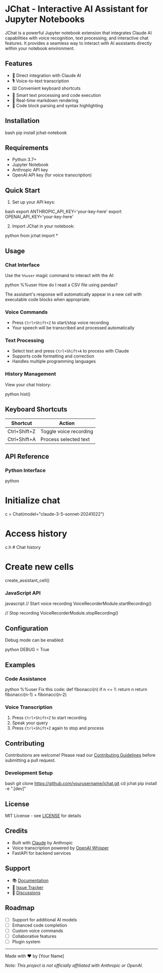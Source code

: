 # JChat - Interactive AI Assistant for Jupyter Notebooks

JChat is a powerful Jupyter notebook extension that integrates Claude AI capabilities with voice recognition, text processing, and interactive chat features. It provides a seamless way to interact with AI assistants directly within your notebook environment.

## Features

- 🤖 Direct integration with Claude AI
- 🎙️ Voice-to-text transcription
- ⌨️ Convenient keyboard shortcuts
- 📝 Smart text processing and code execution
- 🔄 Real-time markdown rendering
- 🎯 Code block parsing and syntax highlighting

## Installation

bash
pip install jchat-notebook


## Requirements

- Python 3.7+
- Jupyter Notebook
- Anthropic API key
- OpenAI API key (for voice transcription)

## Quick Start

1. Set up your API keys:

bash
export ANTHROPIC_API_KEY='your-key-here'
export OPENAI_API_KEY='your-key-here'


2. Import JChat in your notebook:

python
from jchat import *


## Usage

### Chat Interface

Use the `%%user` magic command to interact with the AI:

python
%%user
How do I read a CSV file using pandas?


The assistant's response will automatically appear in a new cell with executable code blocks when appropriate.

### Voice Commands

- Press `Ctrl+Shift+Z` to start/stop voice recording
- Your speech will be transcribed and processed automatically

### Text Processing

- Select text and press `Ctrl+Shift+A` to process with Claude
- Supports code formatting and correction
- Handles multiple programming languages

### History Management

View your chat history:

python
hist()


## Keyboard Shortcuts

| Shortcut | Action |
|----------|--------|
| Ctrl+Shift+Z | Toggle voice recording |
| Ctrl+Shift+A | Process selected text |

## API Reference

### Python Interface

python
# Initialize chat
c = Chat(model="claude-3-5-sonnet-20241022")

# Access history
c.h  # Chat history

# Create new cells
create_assistant_cell()


### JavaScript API

javascript
// Start voice recording
VoiceRecorderModule.startRecording()

// Stop recording
VoiceRecorderModule.stopRecording()


## Configuration

Debug mode can be enabled:

python
DEBUG = True


## Examples

### Code Assistance

python
%%user
Fix this code:
def fibonacci(n)
    if n <= 1: return n
    return fibonacci(n-1) + fibonacci(n-2)


### Voice Transcription

1. Press `Ctrl+Shift+Z` to start recording
2. Speak your query
3. Press `Ctrl+Shift+Z` again to stop and process

## Contributing

Contributions are welcome! Please read our [Contributing Guidelines](CONTRIBUTING.md) before submitting a pull request.

### Development Setup

bash
git clone https://github.com/yourusername/jchat.git
cd jchat
pip install -e ".[dev]"


## License

MIT License - see [LICENSE](LICENSE) for details

## Credits

- Built with [Claude](https://anthropic.com/claude) by Anthropic
- Voice transcription powered by [OpenAI Whisper](https://openai.com/research/whisper)
- FastAPI for backend services

## Support

- 📚 [Documentation](docs/README.md)
- 🐛 [Issue Tracker](https://github.com/yourusername/jchat/issues)
- 💬 [Discussions](https://github.com/yourusername/jchat/discussions)

## Roadmap

- [ ] Support for additional AI models
- [ ] Enhanced code completion
- [ ] Custom voice commands
- [ ] Collaborative features
- [ ] Plugin system

---

Made with ❤️ by [Your Name]

*Note: This project is not officially affiliated with Anthropic or OpenAI.*
